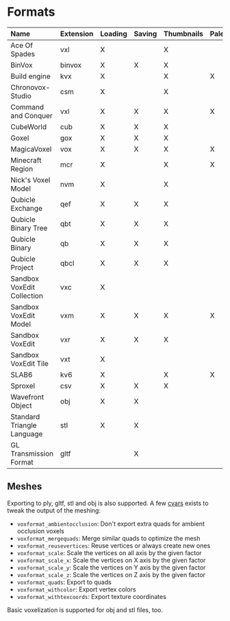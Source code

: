 # Formats

| Name                       | Extension | Loading | Saving | Thumbnails | Palette |
| :------------------------- | --------- | ------- | ------ | ---------- | ------- |
| Ace Of Spades              | vxl       | X       |        | X          |         |
| BinVox                     | binvox    | X       | X      | X          |         |
| Build engine               | kvx       | X       |        | X          | X       |
| Chronovox-Studio           | csm       | X       |        | X          |         |
| Command and Conquer        | vxl       | X       | X      | X          | X       |
| CubeWorld                  | cub       | X       | X      | X          |         |
| Goxel                      | gox       | X       | X      | X          |         |
| MagicaVoxel                | vox       | X       | X      | X          | X       |
| Minecraft Region           | mcr       | X       |        | X          | X       |
| Nick's Voxel Model         | nvm       | X       |        | X          |         |
| Qubicle Exchange           | qef       | X       | X      | X          |         |
| Qubicle Binary Tree        | qbt       | X       | X      | X          |         |
| Qubicle Binary             | qb        | X       | X      | X          |         |
| Qubicle Project            | qbcl      | X       | X      | X          |         |
| Sandbox VoxEdit Collection | vxc       | X       |        |            |         |
| Sandbox VoxEdit Model      | vxm       | X       | X      | X          | X       |
| Sandbox VoxEdit            | vxr       | X       | X      | X          |         |
| Sandbox VoxEdit Tile       | vxt       | X       |        |            |         |
| SLAB6                      | kv6       | X       |        | X          | X       |
| Sproxel                    | csv       | X       | X      | X          |         |
| Wavefront Object           | obj       | X       | X      |            |         |
| Standard Triangle Language | stl       | X       | X      |            |         |
| GL Transmission Format     | gltf      |         | X      |            |         |


## Meshes

Exporting to ply, gltf, stl and obj is also supported. A few [cvars](Configuration.md) exists to tweak the output of the meshing:

* `voxformat_ambientocclusion`: Don't export extra quads for ambient occlusion voxels
* `voxformat_mergequads`: Merge similar quads to optimize the mesh
* `voxformat_reusevertices`: Reuse vertices or always create new ones
* `voxformat_scale`: Scale the vertices on all axis by the given factor
* `voxformat_scale_x`: Scale the vertices on X axis by the given factor
* `voxformat_scale_y`: Scale the vertices on Y axis by the given factor
* `voxformat_scale_z`: Scale the vertices on Z axis by the given factor
* `voxformat_quads`: Export to quads
* `voxformat_withcolor`: Export vertex colors
* `voxformat_withtexcoords`: Export texture coordinates

Basic voxelization is supported for obj and stl files, too.
